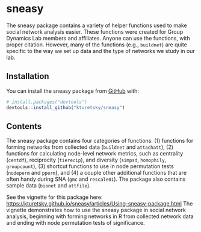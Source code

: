 
# sneasy

The sneasy package contains a variety of helper functions used to make
social network analysis easier. These functions were created for Group
Dynamics Lab members and affiliates. Anyone can use the functions, with
proper citation. However, many of the functions (e.g., `buildnet`) are
quite specific to the way we set up data and the type of networks we
study in our lab.

## Installation

You can install the sneasy package from [GitHub](https://github.com/)
with:

``` r
# install.packages("devtools")
devtools::install_github("kturetsky/sneasy")
```

## Contents

The sneasy package contains four categories of functions: (1) functions
for forming networks from collected data (`buildnet` and `attachatt`),
(2) functions for calculating node-level network metrics, such as
centrality (`centdf`), reciprocity (`tierecip`), and diversity
(`simpsd`, `homophily`, `groupcount`), (3) shortcut functions to use in
node permutation tests (`nodeperm` and `pperm`), and (4) a couple other
additional functions that are often handy during SNA (`gmc` and
`rescale01`). The package also contains sample data (`bionet` and
`attfile`).

See the vignette for this package here:
<https://kturetsky.github.io/sneasy/articles/Using-sneasy-package.html>
The vignette demonstrates how to use the sneasy package in social
network analysis, beginning with forming networks in R from collected
network data and ending with node permutation tests of significance.
